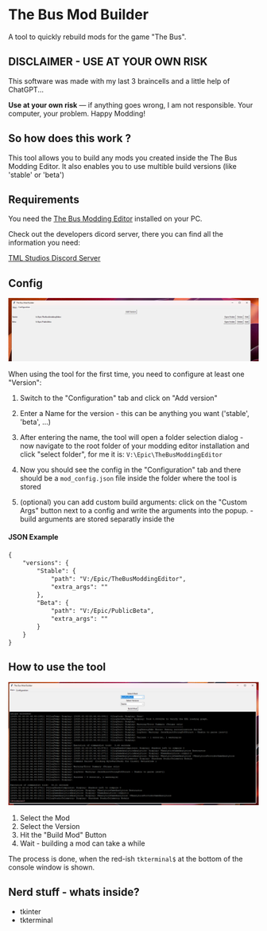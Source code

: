 # The Bus Mod Builder

A tool to quickly rebuild mods for the game "The Bus".


## DISCLAIMER - USE AT YOUR OWN RISK

This software was made with my last 3 braincells and a little help of ChatGPT...

**Use at your own risk** — if anything goes wrong, I am not responsible. Your computer, your problem. Happy Modding!


## So how does this work ?

This tool allows you to build any mods you created inside the The Bus Modding Editor. It also enables you to use multible build versions (like 'stable' or 'beta')


## Requirements

You need the [The Bus Modding Editor](https://store.epicgames.com/de/p/the-bus-modding-editor) installed on your PC.

Check out the developers dicord server, there you can find all the information you need:

[TML Studios Discord Server](https://discord.gg/tml-studios-224563159631921152)


## Config

![](/media/Config.png)

When using the tool for the first time, you need to configure at least one "Version":

1. Switch to the "Configuration" tab and click on "Add version"

2. Enter a Name for the version - this can be anything you want ('stable', 'beta', ...)

3. After entering the name, the tool will open a folder selection dialog - now navigate to the root folder of your modding editor installation and click "select folder", for me it is: `V:\Epic\TheBusModdingEditor`

4. Now you should see the config in the "Configuration" tab and there should be a `mod_config.json` file inside the folder where the tool is stored 

5. (optional) you can add custom build arguments: click on the "Custom Args" button next to a config and write the arguments into the popup. - build arguments are stored separatly inside the 


#### JSON Example

```
{
    "versions": {
        "Stable": {
            "path": "V:/Epic/TheBusModdingEditor",
            "extra_args": ""
        },
        "Beta": {
            "path": "V:/Epic/PublicBeta",
            "extra_args": ""
        }
    }
}
```


## How to use the tool

![](/media/BuildDone.png)

1. Select the Mod
2. Select the Version
3. Hit the "Build Mod" Button
4. Wait - building a mod can take a while

The process is done, when the red-ish `tkterminal$` at the bottom of the console window is shown.


## Nerd stuff - whats inside?

- tkinter
- tkterminal



